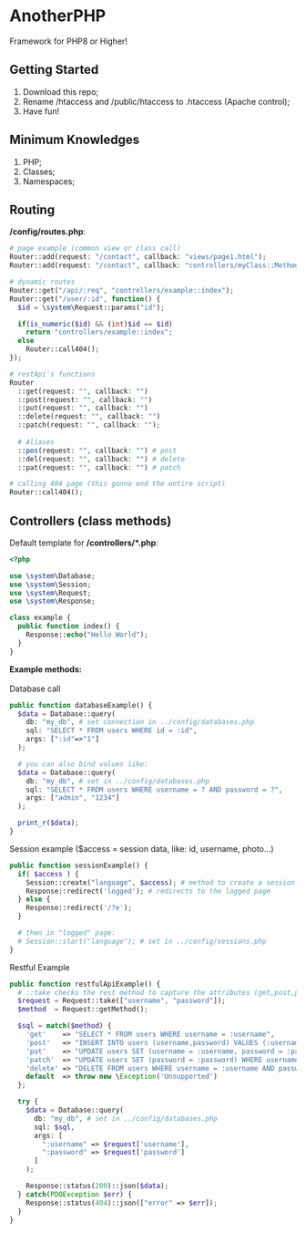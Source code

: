 # AnotherPHP
Framework for PHP8 or Higher!

## Getting Started
1. Download this repo;
1. Rename /htaccess and /public/htaccess to .htaccess (Apache control);
1. Have fun!

## Minimum Knowledges
1. PHP;
1. Classes;
1. Namespaces;

## Routing
**/config/routes.php**:
```php
# page example (common view or class call)
Router::add(request: "/contact", callback: "views/page1.html");
Router::add(request: "/contact", callback: "controllers/myClass::Method", title: "Contact Page");

# dynamic routes
Router::get("/api/:req", "controllers/example::index");
Router::get("/user/:id", function() {
  $id = \system\Request::params("id");

  if(is_numeric($id) && (int)$id == $id)
    return "controllers/example::index";
  else
    Router::call404();
});

# restApi's functions
Router
  ::get(request: "", callback: "")
  ::post(request: "", callback: "")
  ::put(request: "", callback: "")
  ::delete(request: "", callback: "")
  ::patch(request: "", callback: "");
  
  # Aliases
  ::pos(request: "", callback: "") # post
  ::del(request: "", callback: "") # delete
  ::pat(request: "", callback: "") # patch

# calling 404 page (this gonna end the entire script)
Router::call404();
```

## Controllers (class methods)
Default template for **/controllers/*.php**:
```php
<?php

use \system\Database;
use \system\Session;
use \system\Request;
use \system\Response;

class example {
  public function index() {
    Response::echo("Hello World");
  }
}
```

**Example methods:**<br/><br/>
Database call
```php
public function databaseExample() {
  $data = Database::query(
    db: "my_db", # set connection in ../config/databases.php
    sql: "SELECT * FROM users WHERE id = :id",
    args: [":id"=>"1"]
  );

  # you can also bind values like:
  $data = Database::query(
    db: "my_db", # set in ../config/databases.php
    sql: "SELECT * FROM users WHERE username = ? AND password = ?",
    args: ["admin", "1234"]
  );

  print_r($data);
}
```

Session example ($access = session data, like: id, username, photo...)
```php
public function sessionExample() {
  if( $access ) {
    Session::create("language", $access); # method to create a session
    Response::redirect('logged'); # redirects to the logged page
  } else {
    Response::redirect('/?e');
  }

  # then in "logged" page:
  # Session::start("language"); # set in ../config/sessions.php
}
```

Restful Example
```php
public function restfulApiExample() {
  # ::take checks the rest method to capture the attributes (get,post,put,delete,patch)
  $request = Request::take(["username", "password"]);
  $method  = Request::getMethod();

  $sql = match($method) {
    'get'    => "SELECT * FROM users WHERE username = :username",
    'post'   => "INSERT INTO users (username,password) VALUES (:username, :password)",
    'put'    => "UPDATE users SET (username = :username, password = :password) WHERE username = :username",
    'patch'  => "UPDATE users SET (password = :password) WHERE username = :username",
    'delete' => "DELETE FROM users WHERE username = :username AND password = :password",
    default  => throw new \Exception('Unsupported')
  };

  try {
    $data = Database::query(
      db: "my_db", # set in ../config/databases.php
      sql: $sql,
      args: [
        ":username" => $request['username'],
        ":password" => $request['password']
      ]
    );

    Response::status(200)::json($data);
  } catch(PDOException $err) {
    Response::status(404)::json(["error" => $err]);
  }
}
```
